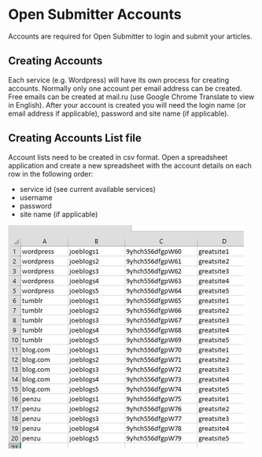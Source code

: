 # Open Submitter Accounts

Accounts are required for Open Submitter to login and submit your articles.

## Creating Accounts

Each service (e.g. Wordpress) will have its own process for creating accounts. Normally only one account per email address can be created. Free emails can be created at mail.ru (use Google Chrome Translate to view in English). After your account is created you will need the login name (or email address if applicable), password and site name (if applicable).

## Creating Accounts List file

Account lists need to be created in csv format. Open a spreadsheet application and create a new spreadsheet with the account details on each row in the following order:
- service id (see current available services)
- username
- password
- site name (if applicable)


![](./img/accounts.PNG)
